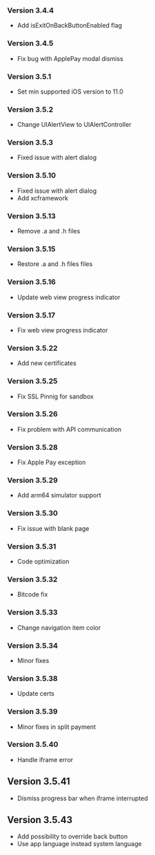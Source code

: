 ### Version 3.4.4
- Add isExitOnBackButtonEnabled flag

### Version 3.4.5
- Fix bug with ApplePay modal dismiss

### Version 3.5.1
- Set min supported iOS version to 11.0

### Version 3.5.2
- Change UIAlertView to UIAlertController

### Version 3.5.3
- Fixed issue with alert dialog

### Version 3.5.10
- Fixed issue with alert dialog
- Add xcframework

### Version 3.5.13
- Remove .a and .h files

### Version 3.5.15
- Restore .a and .h files files

### Version 3.5.16
- Update web view progress indicator

### Version 3.5.17
- Fix web view progress indicator

### Version 3.5.22
- Add new certificates

### Version 3.5.25
- Fix SSL Pinnig for sandbox

### Version 3.5.26
- Fix problem with API communication

### Version 3.5.28
- Fix Apple Pay exception

### Version 3.5.29
- Add arm64 simulator support

### Version 3.5.30
- Fix issue with blank page

### Version 3.5.31
- Code optimization

### Version 3.5.32
- Bitcode fix

### Version 3.5.33
- Change navigation item color

### Version 3.5.34
- Minor fixes

### Version 3.5.38
- Update certs

### Version 3.5.39
- Minor fixes in split payment

### Version 3.5.40
- Handle iframe error

## Version 3.5.41
- Dismiss progress bar when iframe interrupted

## Version 3.5.43
- Add possibility to override back button
- Use app language instead system language
